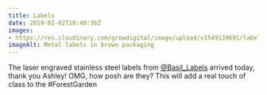 ```yaml
---
title: Labels
date: 2019-02-02T20:40:36Z
images: 
- https://res.cloudinary.com/growdigital/image/upload/v1549139691/labels-7E9B5C19.jpg
imageAlt: Metal labels in brown packaging
---
```


The laser engraved stainless steel labels from [@Basil_Labels](https://mobile.twitter.com/@Basil_Labels) arrived today, thank you Ashley! OMG, how posh are they? This will add a real touch of class to the #ForestGarden
